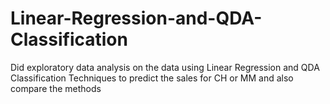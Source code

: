 # Linear-Regression-and-QDA-Classification
Did exploratory data analysis on the data using Linear Regression and QDA Classification Techniques to predict the sales for CH or MM and also compare the methods
